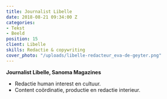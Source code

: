 ```yaml
---
title: Journalist Libelle
date: 2018-08-21 09:34:00 Z
categories:
- Tekst
- Beeld
position: 15
client: Libelle
skills: Redactie & copywriting
cover_photo: "/uploads/libelle-redacteur_eva-de-geyter.png"
---
```


**Journalist Libelle, Sanoma Magazines**

* Redactie human interest en cultuur.
* Content coördinatie, productie en redactie interieur.